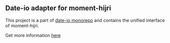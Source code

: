 ## Date-io adapter for moment-hijri

This project is a part of [date-io monorepo](https://github.com/dmtrKovalenko/date-io) and contains the unified interface of moment-hijri.

Get more information [here](https://github.com/dmtrKovalenko/date-io)
